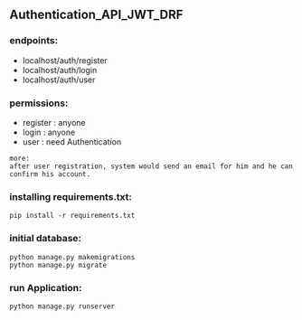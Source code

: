 ## Authentication_API_JWT_DRF

<h3>endpoints:</h3>
<ul> 
  <li>localhost/auth/register</li> 
  <li>localhost/auth/login</li>
  <li>localhost/auth/user</li>
</ul>

<h3>permissions:</h3>
<ul> 
  <li>register : anyone</li> 
  <li>login : anyone</li>
  <li>user : need Authentication</li>
</ul>

```
more:
after user registration, system would send an email for him and he can confirm his account.
```

### installing requirements.txt:

`pip install -r requirements.txt`

### initial database:

`python manage.py makemigrations`<br/>
`python manage.py migrate`

### run Application:

`python manage.py runserver`
